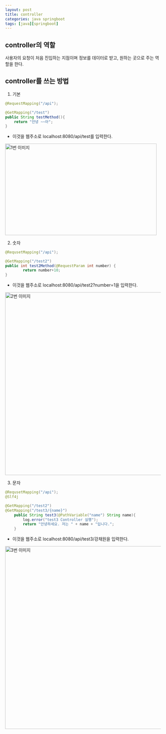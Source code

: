 ```yaml
---
layout: post
title: controller
categories: java springboot
tags: [java][springboot] 
---
```


controller의 역할
------------------

 사용자의 요청이 처음 진입하는 지점이며 정보를 데이터로 받고, 원하는 곳으로 주는 역할을 한다.

controller를 쓰는 방법
----------------------

1. 기본 

```java  
@RequestMapping("/api");

@GetMapping("/test")
public String testMethod(){
    return "안녕 ~~아";
}
```
+ 이것을 웹주소로 localhost:8080/api/test를 입력한다.

<img src="https://kangchaewon.github.io/blog/assets/images/post/post_controller_1.jpg" width="490px" height="294.5px" title="1번 이미지"/>

2. 숫자

```java  
@RequsetMapping("/api");

@GetMapping("/test2")
public int test2Method(@RequestParam int number) {
        return number+10;
}
```
+ 이것을 웹주소로 localhost:8080/api/test2?number=1을 입력한다.

<img src="https://kangchaewon.github.io/blog/assets/images/post/post_controller_2.jpg" width="980px" height="589px" title="2번 이미지"/>  

3. 문자

```java  
@RequsetMapping("/api");
@Slf4j

@GetMapping("/test2")
@GetMapping("/test3/{name}")
    public String test3(@PathVariable("name") String name){
        log.error("test3 Controller 실행");
        return "안녕하세요. 저는 " + name + "입니다.";
    }
```

+ 이것을 웹주소로 localhost:8080/api/test3/강채원을 입력한다.

<img src="https://kangchaewon.github.io/blog/assets/images/post/post_controller_3.jpg" width="980px" height="589px" title="3번 이미지"/>